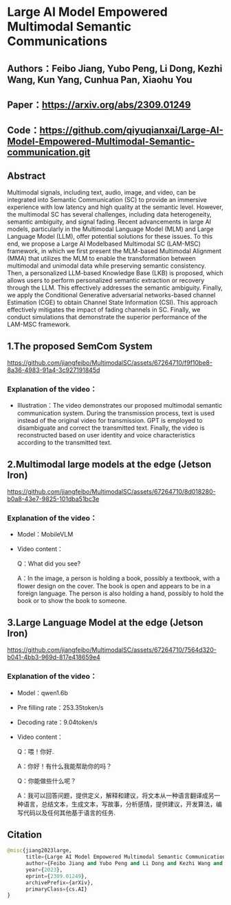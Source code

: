 # Large AI Model Empowered Multimodal Semantic Communications
## Authors：Feibo Jiang, Yubo Peng, Li Dong, Kezhi Wang, Kun Yang, Cunhua Pan, Xiaohu You
## Paper：https://arxiv.org/abs/2309.01249
## Code：https://github.com/qiyuqianxai/Large-AI-Model-Empowered-Multimodal-Semantic-communication.git
## Abstract
Multimodal signals, including text, audio, image, and video, can be integrated into Semantic Communication (SC) to provide an immersive experience with low latency and high quality at the semantic level. However, the multimodal SC has several challenges, including data heterogeneity, semantic ambiguity, and signal fading. Recent advancements in large AI models, particularly in the Multimodal Language Model (MLM) and Large Language Model (LLM), offer potential solutions for these issues. To this end, we propose a Large AI Modelbased Multimodal SC (LAM-MSC) framework, in which we first present the MLM-based Multimodal Alignment (MMA) that utilizes the MLM to enable the transformation between multimodal and unimodal data while preserving semantic consistency. Then, a personalized LLM-based Knowledge Base (LKB) is proposed, which allows users to perform personalized semantic extraction or recovery through the LLM. This effectively addresses the semantic ambiguity. Finally, we apply the Conditional Generative adversarial networks-based channel Estimation (CGE) to obtain Channel State Information (CSI). This approach effectively mitigates the impact of fading channels in SC. Finally, we conduct simulations that demonstrate the superior performance of the LAM-MSC framework.
## 1.The proposed SemCom System
https://github.com/jiangfeibo/MultimodalSC/assets/67264710/f9f10be8-8a36-4983-91a4-3c927191845d
### Explanation of the video：
  - Illustration：The video demonstrates our proposed multimodal semantic communication system. During the transmission process, text is used instead of the original video for transmission. GPT is employed to disambiguate and correct the transmitted text. Finally, the video is reconstructed based on user identity and voice characteristics according to the transmitted text.
## 2.Multimodal large models at the edge (Jetson Iron)
https://github.com/jiangfeibo/MultimodalSC/assets/67264710/8d018280-b0a8-43e7-9825-101dba51bc3e
### Explanation of the video：
  - Model：MobileVLM
  - Video content：
  
    Q：What did you see? 

    
    A：In the image, a person is holding a book, possibly a textbook, with a flower design on the cover. The book is open and appears to be in a foreign language. The person is also holding a hand, possibly to hold the book or to show the book to someone.
## 3.Large Language Model at the edge (Jetson Iron)
https://github.com/jiangfeibo/MultimodalSC/assets/67264710/7564d320-b041-4bb3-969d-817e418659e4
### Explanation of the video：
  - Model：qwen1.6b
  - Pre filling rate：253.35token/s
  - Decoding rate：9.04token/s
  - Video content：

    Q：喂！你好.
  
  
    A：你好！有什么我能帮助你的吗？
  
    
    Q：你能做些什么呢？
  
    
    A：我可以回答问题，提供定义，解释和建议，将文本从一种语言翻译成另一种语言，总结文本，生成文本，写故事，分析感情，提供建议，开发算法，编写代码以及任何其他基于语言的任务.

## Citation   
```python
@misc{jiang2023large,
      title={Large AI Model Empowered Multimodal Semantic Communications}, 
      author={Feibo Jiang and Yubo Peng and Li Dong and Kezhi Wang and Kun Yang and Cunhua Pan and Xiaohu You},
      year={2023},
      eprint={2309.01249},
      archivePrefix={arXiv},
      primaryClass={cs.AI}
}
```

